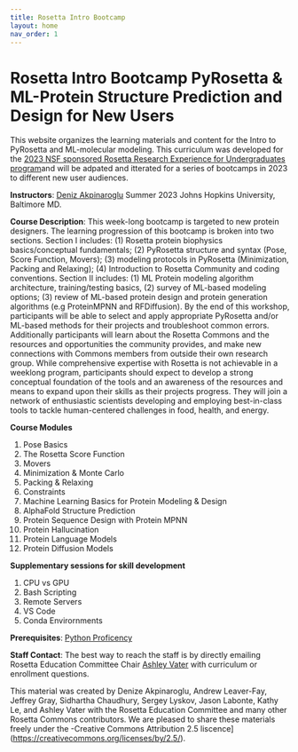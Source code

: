 ```yaml
---
title: Rosetta Intro Bootcamp
layout: home
nav_order: 1
---
```

# Rosetta Intro Bootcamp PyRosetta & ML-Protein Structure Prediction and Design for New Users

This website organizes the learning materials and content for the Intro to PyRosetta and ML-molecular modeling. This curriculum was developed for the [2023 NSF sponsored Rosetta Research Experience for Undergraduates program](https://rosettacommons.org/about/intern)and will be adpated and itterated for a series of bootcamps in 2023 to different new user audiences. 

**Instructors**: [Deniz Akpinaroglu](https://www.linkedin.com/in/deniz-akpinaroglu-575b1b20b/)
Summer 2023
Johns Hopkins University, Baltimore MD.

**Course Description**: This week-long bootcamp is targeted to new protein designers. The learning progression of this bootcamp is broken into two sections. Section I includes: (1) Rosetta protein biophysics basics/conceptual fundamentals; (2) PyRosetta structure and syntax (Pose, Score Function, Movers); (3) modeling protocols in PyRosetta (Minimization, Packing and Relaxing); (4) Introduction to Rosetta Community and coding conventions. Section II includes: (1) ML Protein modeling algorithm architecture, training/testing basics, (2) survey of ML-based modeling options; (3) review of ML-based protein design and protein generation algorithms (e.g ProteinMPNN and RFDiffusion). By the end of this workshop, participants will be able to select and apply appropriate PyRosetta and/or ML-based methods for their projects and troubleshoot common errors. Additionally participants will learn about the Rosetta Commons and the resources and opportunities the community provides, and make new connections with Commons members from outside their own research group. While comprehensive expertise with Rosetta is not achievable in a weeklong program, participants should expect to develop a strong conceptual foundation of the tools and an awareness of the resources and means to expand upon their skills as their projects progress. They will join a network of enthusiastic scientists developing and employing best-in-class tools to tackle human-centered challenges in food, health, and energy.  

**Course Modules**
1. Pose Basics
2. The Rosetta Score Function
3. Movers
4. Minimization & Monte Carlo
5. Packing & Relaxing
6. Constraints
7. Machine Learning Basics for Protein Modeling & Design
8. AlphaFold Structure Prediction
9. Protein Sequence Design with Protein MPNN
10. Protein Hallucination
11. Protein Language Models
12. Protein Diffusion Models

**Supplementary sessions for skill development**
1. CPU vs GPU
2. Bash Scripting
3. Remote Servers
4. VS Code
5. Conda Envirornments

**Prerequisites**: [Python Proficency](https://developers.google.com/edu/python)

**Staff Contact**: The best way to reach the staff is by directly emailing Rosetta Education Committee Chair [Ashley Vater](awvater@ucdavis.edu) with curriculum or enrollment questions. 

This material was created by Denize Akpinaroglu, Andrew Leaver-Fay, Jeffrey Gray, Sidhartha Chaudhury, Sergey Lyskov, Jason Labonte, Kathy Le, and Ashley Vater with the Rosetta Education Committee and many other Rosetta Commons contributors. We are pleased to share these materials freely under the -Creative Commons Attribution 2.5 liscence](https://creativecommons.org/licenses/by/2.5/). 
